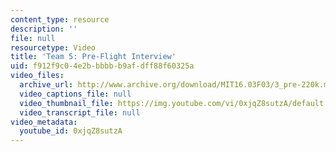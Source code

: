 ```yaml
---
content_type: resource
description: ''
file: null
resourcetype: Video
title: 'Team 5: Pre-Flight Interview'
uid: f912f9c0-4e2b-bbbb-b9af-dff88f60325a
video_files:
  archive_url: http://www.archive.org/download/MIT16.03F03/3_pre-220k.mp4
  video_captions_file: null
  video_thumbnail_file: https://img.youtube.com/vi/0xjqZ8sutzA/default.jpg
  video_transcript_file: null
video_metadata:
  youtube_id: 0xjqZ8sutzA
---
```

